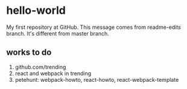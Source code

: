 # hello-world
My first repository at GitHub.
This message comes from readme-edits branch.
It's different from master branch.

## works to do
1. github.com/trending
2. react and webpack in trending
3. petehunt: webpack-howto, react-howto, react-webpack-template

